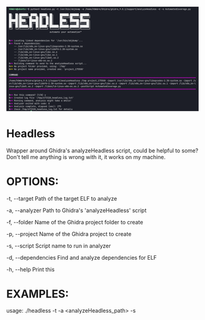 ![](/headless.png)

# Headless
Wrapper around Ghidra's analyzeHeadless script, could be helpful to some? Don't tell me anything is wrong with it, it works on my machine.

# OPTIONS:

-t, --target                    Path of the target ELF to analyze

-a, --analyzer                  Path to Ghidra's 'analyzeHeadless' script

-f, --folder                    Name of the Ghidra project folder to create

-p, --project                   Name of the Ghidra project to create

-s, --script                    Script name to run in analyzer

-d, --dependencies              Find and analyze dependencies for ELF

-h, --help                      Print this

# EXAMPLES:
usage: ./headless -t <target> -a <analyzeHeadless_path> -s <script> -d
  
usage: ./headless -t /usr/bin/objdump -a /home/user/Ghidra/ghidra_9.0.1/support/analyzeHeadless
  
usage: ./headless -t <target> -a <analyzeHeadless> -s "MyScript.py <script_arg1> <script_arg2>"
  
usage: ./headless -t <target> -a <analyzeHeadless> -s "MyScript.py <script_arg1> <script_arg2>" -s MyScript2.py
